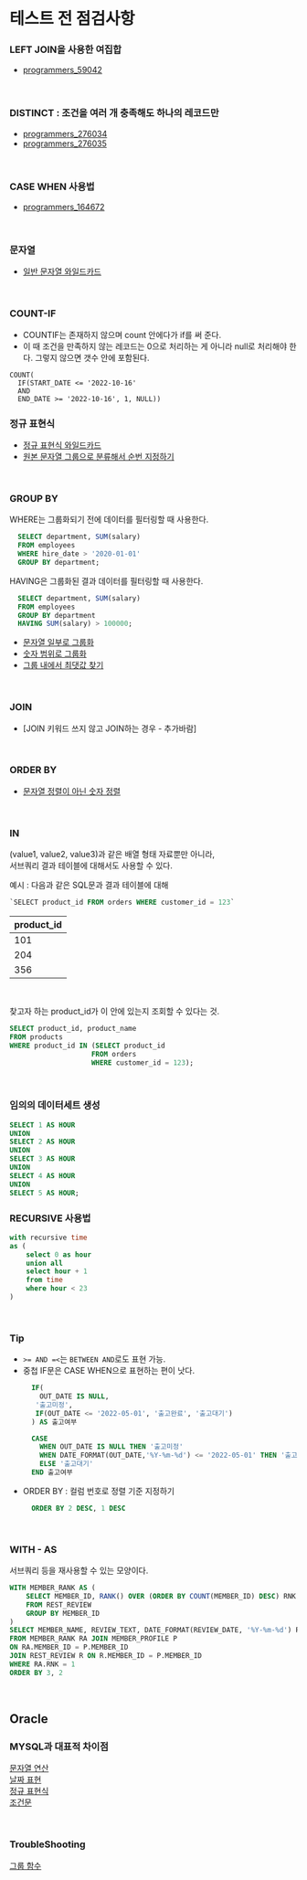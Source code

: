 # 테스트 전 점검사항
### LEFT JOIN을 사용한 여집합
- [programmers_59042](https://github.com/TPA-ThreeProblemsAday/TPA_CHB/blob/main/hyobin/MYSQL/join/programmers_59042.sql)

<BR>

### DISTINCT : 조건을 여러 개 충족해도 하나의 레코드만
- [programmers_276034](https://github.com/TPA-ThreeProblemsAday/TPA_CHB/blob/main/hyobin/MYSQL/distinct/programmers_276034.sql)
- [programmers_276035](https://github.com/AtomicLiquors/TPA_CHB/blob/main/hyobin/MYSQL/join/programmers_276035.sql)

<BR>

### CASE WHEN 사용법
- [programmers_164672](https://github.com/TPA-ThreeProblemsAday/TPA_CHB/tree/main/hyobin/MYSQL/string)

<BR>

### 문자열
- [일반 문자열 와일드카드](https://github.com/TPA-ThreeProblemsAday/TPA_CHB/blob/main/hyobin/MYSQL/string/programmers_157343.sql)

<BR>

### COUNT-IF
- COUNTIF는 존재하지 않으며 count 안에다가 if를 써 준다.
- 이 때 조건을 만족하지 않는 레코드는 0으로 처리하는 게 아니라 null로 처리해야 한다. 그렇지 않으면 갯수 안에 포함된다.
```
COUNT(
  IF(START_DATE <= '2022-10-16'
  AND
  END_DATE >= '2022-10-16', 1, NULL))
```

### 정규 표현식
- [정규 표현식 와일드카드](https://github.com/TPA-ThreeProblemsAday/TPA_CHB/blob/main/hyobin/MYSQL/string/regex/programmers_59045.sql)
- [원본 문자열 그룹으로 분류해서 순번 지정하기](https://github.com/AtomicLiquors/TPA_CHB/blob/main/hyobin/MYSQL/string/regex/programmers_164670.sql)

<BR>

### GROUP BY
WHERE는 그룹화되기 전에 데이터를 필터링할 때 사용한다.  
  ```sql
    SELECT department, SUM(salary)
    FROM employees
    WHERE hire_date > '2020-01-01'
    GROUP BY department;
  ```
HAVING은 그룹화된 결과 데이터를 필터링할 때 사용한다.
  ```sql
    SELECT department, SUM(salary)
    FROM employees
    GROUP BY department
    HAVING SUM(salary) > 100000;
  ```
- [문자열 일부로 그룹화](https://github.com/TPA-ThreeProblemsAday/TPA_CHB/blob/main/hyobin/MYSQL/group/programmers_131529.sql)
- [숫자 범위로 그룹화](https://coding-su.tistory.com/76)
- [그룹 내에서 최댓값 찾기](https://github.com/AtomicLiquors/SQL_Test_Practice/blob/main/group/maximum_in_group.md)
  
<BR>

### JOIN
- [JOIN 키워드 쓰지 않고 JOIN하는 경우 - 추가바람]

<BR>

### ORDER BY
- [문자열 정렬이 아닌 숫자 정렬](https://github.com/AtomicLiquors/SQL_Test_Practice/blob/main/order/Programmers_284531.sql)


<BR>

### IN
(value1, value2, value3)과 같은 배열 형태 자료뿐만 아니라,  
서브쿼리 결과 테이블에 대해서도 사용할 수 있다.

예시 : 다음과 같은 SQL문과 결과 테이블에 대해
```sql
`SELECT product_id FROM orders WHERE customer_id = 123`
```

| product_id |
|------------|
| 101        |
| 204        |
| 356        |

<br>

찾고자 하는 product_id가 이 안에 있는지 조회할 수 있다는 것.
```sql
SELECT product_id, product_name
FROM products
WHERE product_id IN (SELECT product_id
                    FROM orders
                    WHERE customer_id = 123);
```

<br>

### 임의의 데이터세트 생성

```sql
SELECT 1 AS HOUR
UNION
SELECT 2 AS HOUR
UNION
SELECT 3 AS HOUR
UNION
SELECT 4 AS HOUR
UNION
SELECT 5 AS HOUR;
```

### RECURSIVE 사용법
```sql
with recursive time
as (
    select 0 as hour
    union all
    select hour + 1
    from time
    where hour < 23
)
```

<BR>

### Tip
- `>= AND =<`는 `BETWEEN AND`로도 표현 가능.
- 중첩 IF문은 CASE WHEN으로 표현하는 편이 낫다.
    ```SQL
      IF(
        OUT_DATE IS NULL, 
       '출고미정', 
       IF(OUT_DATE <= '2022-05-01', '출고완료', '출고대기')
      ) AS 출고여부
    ```
    ```SQL
      CASE
        WHEN OUT_DATE IS NULL THEN '출고미정' 
        WHEN DATE_FORMAT(OUT_DATE,'%Y-%m-%d') <= '2022-05-01' THEN '출고완료'
        ELSE '출고대기'
      END 출고여부 
    ```
- ORDER BY : 컬럼 번호로 정렬 기준 지정하기
    ```SQL
      ORDER BY 2 DESC, 1 DESC
    ```

<br>

### WITH - AS
서브쿼리 등을 재사용할 수 있는 모양이다.
```SQL
WITH MEMBER_RANK AS (
    SELECT MEMBER_ID, RANK() OVER (ORDER BY COUNT(MEMBER_ID) DESC) RNK
    FROM REST_REVIEW
    GROUP BY MEMBER_ID 
)
SELECT MEMBER_NAME,	REVIEW_TEXT, DATE_FORMAT(REVIEW_DATE, '%Y-%m-%d') REVIEW_DATE
FROM MEMBER_RANK RA JOIN MEMBER_PROFILE P 
ON RA.MEMBER_ID = P.MEMBER_ID 
JOIN REST_REVIEW R ON R.MEMBER_ID = P.MEMBER_ID 
WHERE RA.RNK = 1
ORDER BY 3, 2
```

<br>

## Oracle
### MYSQL과 대표적 차이점
[문자열 연산](https://github.com/AtomicLiquors/SQL_Test_Practice/blob/main/string/ORACLE_COMPARISON.MD)  
[날짜 표현](https://github.com/AtomicLiquors/SQL_Test_Practice/blob/main/date/Oracle_Comparison.md)  
[정규 표현식](https://github.com/AtomicLiquors/SQL_Test_Practice/blob/main/regex/Oracle_Comparison.MD)  
[조건문](https://github.com/AtomicLiquors/SQL_Test_Practice/blob/main/conditional/Oracle_Comparison.md)


<br>

### TroubleShooting
[그룹 함수](https://github.com/AtomicLiquors/SQL_Test_Practice/blob/main/group/Oracle.md)

